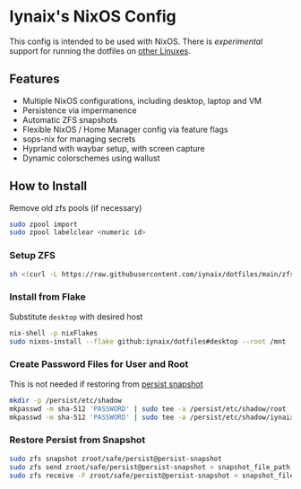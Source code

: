 # Iynaix's NixOS Config

This config is intended to be used with NixOS. There is *experimental* support for running the dotfiles on [other Linuxes](https://github.com/iynaix/dotfiles/blob/main/home-manager.md).

## Features

- Multiple NixOS configurations, including desktop, laptop and VM
- Persistence via impermanence
- Automatic ZFS snapshots
- Flexible NixOS / Home Manager config via feature flags
- sops-nix for managing secrets
- Hyprland with waybar setup, with screen capture
- Dynamic colorschemes using wallust

## How to Install
Remove old zfs pools (if necessary)
```sh
sudo zpool import
sudo zpool labelclear <numeric id>
```
### Setup ZFS
```sh
sh <(curl -L https://raw.githubusercontent.com/iynaix/dotfiles/main/zfs.sh)
```
### Install from Flake

Substitute `desktop` with desired host

```sh
nix-shell -p nixFlakes
sudo nixos-install --flake github:iynaix/dotfiles#desktop --root /mnt
```

### Create Password Files for User and Root

This is not needed if restoring from [persist snapshot](#restore-persist-from-snapshot)

```sh
mkdir -p /persist/etc/shadow
mkpasswd -m sha-512 'PASSWORD' | sudo tee -a /persist/etc/shadow/root
mkpasswd -m sha-512 'PASSWORD' | sudo tee -a /persist/etc/shadow/iynaix
```

### Restore Persist from Snapshot

```sh
sudo zfs snapshot zroot/safe/persist@persist-snapshot
sudo zfs send zroot/safe/persist@persist-snapshot > snapshot_file_path
sudo zfs receive -F zroot/safe/persist@persist-snapshot < snapshot_file_path
```